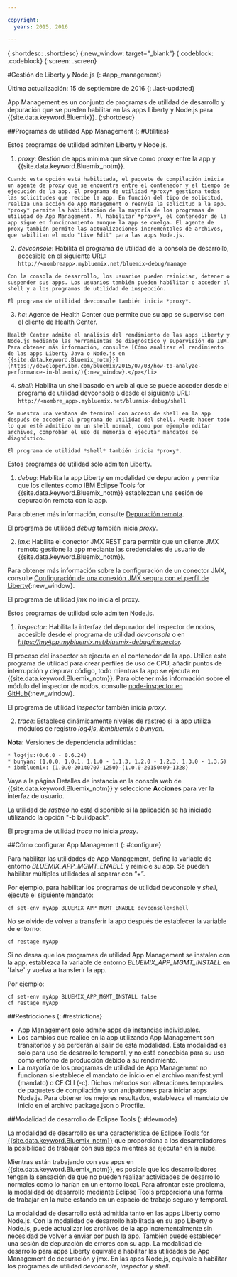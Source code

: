 ```yaml
---

copyright:
  years: 2015, 2016

---
```


{:shortdesc: .shortdesc}
{:new_window: target="_blank"}
{:codeblock: .codeblock}
{:screen: .screen}

#Gestión de Liberty y Node.js
{: #app_management}

Última actualización: 15 de septiembre de 2016
{: .last-updated}

App Management es un conjunto de programas de utilidad de desarrollo y depuración que se pueden habilitar en las apps Liberty y Node.js para {{site.data.keyword.Bluemix}}.
{:shortdesc}

##Programas de utilidad App Management
{: #Utilities}

Estos programas de utilidad admiten Liberty y Node.js.

  1. *proxy*: Gestión de apps mínima que sirve como proxy entre la app y {{site.data.keyword.Bluemix_notm}}.

    Cuando esta opción está habilitada, el paquete de compilación inicia un agente de proxy que se encuentra entre el contenedor y el tiempo de ejecución de la app. El programa de utilidad *proxy* gestiona todas las solicitudes que recibe la app. En función del tipo de solicitud, realiza una acción de App Management o reenvía la solicitud a la app. *proxy* permite la habilitación de la mayoría de los programas de utilidad de App Management. Al habilitar *proxy*, el contenedor de la app sigue en funcionamiento aunque la app se cuelga. El agente de proxy también permite las actualizaciones incrementales de archivos, que habilitan el modo "Live Edit" para las apps Node.js.
	
  2. *devconsole*: Habilita el programa de utilidad de la consola de desarrollo, accesible en el siguiente URL:
    ```
    http://<nombreapp>.mybluemix.net/bluemix-debug/manage
    ```
	
    Con la consola de desarrollo, los usuarios pueden reiniciar, detener o suspender sus apps. Los usuarios también pueden habilitar o acceder al shell y a los programas de utilidad de inspección.

    El programa de utilidad devconsole también inicia *proxy*.
	
  3. *hc*: Agente de Health Center que permite que su app se supervise con el cliente de Health Center.

    Health Center admite el análisis del rendimiento de las apps Liberty y Node.js mediante las herramientas de diagnóstico y supervisión de IBM. Para obtener más información, consulte [Cómo analizar el rendimiento de las apps Liberty Java o Node.js en {{site.data.keyword.Bluemix_notm}}](https://developer.ibm.com/bluemix/2015/07/03/how-to-analyze-performance-in-bluemix/){:new_window}.</p></li>
	
  4. *shell*: Habilita un shell basado en web al que se puede acceder desde el programa de utilidad devconsole o desde el siguiente URL:
    ```
    http://<nombre_app>.mybluemix.net/bluemix-debug/shell
    ```
	
    Se muestra una ventana de terminal con acceso de shell en la app después de acceder al programa de utilidad del shell. Puede hacer todo lo que esté admitido en un shell normal, como por ejemplo editar archivos, comprobar el uso de memoria o ejecutar mandatos de diagnóstico.
	
    El programa de utilidad *shell* también inicia *proxy*.

Estos programas de utilidad solo admiten Liberty.

  1. *debug*: Habilita la app Liberty en modalidad de depuración y permite que los clientes como IBM Eclipse Tools for {{site.data.keyword.Bluemix_notm}} establezcan una sesión de depuración remota con la app.
  
   Para obtener más información, consulte [Depuración remota](/docs/manageapps/eclipsetools/eclipsetools.html#remotedebug).
   
   El programa de utilidad *debug* también inicia *proxy*.
   
  2. *jmx*: Habilita el conector JMX REST para permitir que un cliente JMX remoto gestione la app mediante las credenciales de usuario de {{site.data.keyword.Bluemix_notm}}.
  
  Para obtener más información sobre la configuración de un conector JMX, consulte [Configuración de una conexión JMX segura con el perfil de Liberty](https://www-01.ibm.com/support/knowledgecenter/was_beta_liberty/com.ibm.websphere.wlp.nd.multiplatform.doc/ae/twlp_admin_restconnector.html){:new_window}.
  
  El programa de utilidad *jmx* no inicia el proxy.

Estos programas de utilidad solo admiten Node.js.

  1. *inspector*: Habilita la interfaz del depurador del inspector de nodos, accesible desde el programa de utilidad *devconsole* o en *https://myApp.mybluemix.net/bluemix-debug/inspector.*
  
  El proceso del inspector se ejecuta en el contenedor de la app. Utilice este programa de utilidad para crear perfiles de uso de CPU, añadir puntos de interrupción y depurar código, todo mientras la app se ejecuta en {{site.data.keyword.Bluemix_notm}}. Para obtener más información sobre el módulo del inspector de nodos, consulte [node-inspector en GitHub](https://github.com/node-inspector/node-inspector){:new_window}.
  
  El programa de utilidad *inspector* también inicia *proxy*.
	
  2. *trace*: Establece dinámicamente niveles de rastreo si la app utiliza módulos de registro *log4js*, *ibmbluemix* o *bunyan*.
  
  **Nota:** Versiones de dependencia admitidas:

    * log4js:(0.6.0 - 0.6.24)
    * bunyan: (1.0.0, 1.0.1, 1.1.0 - 1.1.3, 1.2.0 - 1.2.3, 1.3.0 - 1.3.5)
    * ibmbluemix: (1.0.0-20140707-1250)-(1.0.0-20150409-1328)
  
  Vaya a la página Detalles de instancia en la consola web de {{site.data.keyword.Bluemix_notm}} y seleccione **Acciones** para ver la interfaz de usuario.

  La utilidad de *rastreo* no está disponible si la aplicación se ha iniciado utilizando la opción "-b buildpack".

  El programa de utilidad *trace* no inicia *proxy*.

##Cómo configurar App Management
{: #configure}

Para habilitar las utilidades de App Management, defina la variable de entorno *BLUEMIX_APP_MGMT_ENABLE* y reinicie su app. Se pueden habilitar múltiples utilidades al separar con “+”.

Por ejemplo, para habilitar los programas de utilidad devconsole y *shell*, ejecute el siguiente mandato:

```
cf set-env myApp BLUEMIX_APP_MGMT_ENABLE devconsole+shell
```

No se olvide de volver a transferir la app después de establecer la variable de entorno:

```
cf restage myApp
```

Si no desea que los programas de utilidad App Management se instalen con la app, establezca la variable de entorno
*BLUEMIX_APP_MGMT_INSTALL* en 'false' y vuelva a transferir la app.

Por ejemplo:

```
cf set-env myApp BLUEMIX_APP_MGMT_INSTALL false
cf restage myApp
```

##Restricciones
{: #restrictions}

* App Management solo admite apps de instancias individuales.
* Los cambios que realice en la app utilizando App Management son transitorios y se perderán al salir de esta modalidad. Esta modalidad es solo para uso de desarrollo temporal, y no está concebida para su uso como entorno de producción debido a su rendimiento.
* La mayoría de los programas de utilidad de App Management no funcionan si establece el mandato de inicio en el archivo manifest.yml (mandato) o CF CLI (-c). Dichos métodos son alteraciones temporales de paquetes de compilación y son antipatrones para iniciar apps Node.js. Para obtener los mejores resultados, establezca el mandato de inicio en el archivo package.json o Procfile.

##Modalidad de desarrollo de Eclipse Tools
{: #devmode}

La modalidad de desarrollo es una característica de [Eclipse Tools for {{site.data.keyword.Bluemix_notm}}](/docs/manageapps/eclipsetools/eclipsetools.html#eclipsetools) que proporciona a los desarrolladores la posibilidad de trabajar con sus apps mientras se ejecutan en la nube.

Mientras están trabajando con sus apps en {{site.data.keyword.Bluemix_notm}}, es posible que los desarrolladores tengan la sensación de que no pueden realizar actividades de desarrollo normales como lo harían en un entorno local. Para afrontar este problema, la modalidad de desarrollo mediante Eclipse Tools proporciona una forma de trabajar en la nube estando en un espacio de trabajo seguro y temporal.

La modalidad de desarrollo está admitida tanto en las apps Liberty como Node.js. Con la modalidad de desarrollo habilitada en su app Liberty o Node.js, puede actualizar los archivos de la app incrementalmente sin necesidad de volver a enviar por push la app. También puede establecer una sesión de depuración de errores con su app. La modalidad de desarrollo para apps Liberty equivale a habilitar las utilidades de App Management de depuración y jmx. En las apps Node.js, equivale a habilitar los programas de utilidad *devconsole*, *inspector* y *shell*.
